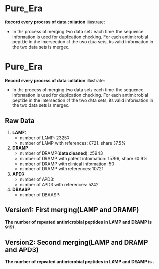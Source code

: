 # Pure_Era
**Record every process of data collation**
illustrate:
- In the process of merging two data sets each time, the sequence information is used for duplication checking. For each antimicrobial peptide in the intersection of the two data sets, its valid information in the two data sets is merged.


# Pure_Era
**Record every process of data collation**
illustrate:
- In the process of merging two data sets each time, the sequence information is used for duplication checking. For each antimicrobial peptide in the intersection of the two data sets, its valid information in the two data sets is merged.

## Raw Data
1. **LAMP:** 
    - number of LAMP: 23253
    - number of LAMP with references: 8721, share 37.5%
2. **DRAMP**
    - number of DRAMP(**data cleaned**): 25943
    - number of DRAMP with patent information: 15796, share 60.9%
    - number of DRAMP with clinical information: 50
    - number of DRAMP with references: 10721
3. **APD3**
    - number of APD3:
    - number of APD3 with references: 5242
4. **DBAASP**
    - number of DBAASP: 

## Version1: First merging(LAMP and DRAMP)
**The number of repeated antimicrobial peptides in LAMP and DRAMP is 9151.**

## Version2: Second merging(LAMP and DRAMP and APD3)
**The number of repeated antimicrobial peptides in LAMP and DRAMP is .**

